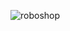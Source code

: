 ![roboshop](https://github.com/SwarupaJinne/roboshop/assets/122853189/436d6790-92d5-461e-bf11-a238887a618f)

